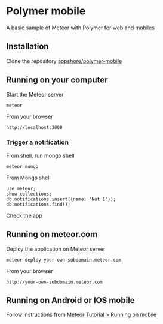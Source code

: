 # Polymer mobile

A basic sample of Meteor with Polymer for web and mobiles

## Installation

Clone the repository [appshore/polymer-mobile](http://github.com/appshore/polymer-mobile)


## Running on your computer

Start the Meteor server
```
meteor
```

From your browser
```
http://localhost:3000
```

### Trigger a notification
From shell, run mongo shell
```
meteor mongo
```
From Mongo shell
```
use meteor;
show collections;
db.notifications.insert({name: 'Not 1'});
db.notifications.find();
```
Check the app

## Running on meteor.com

Deploy the application on Meteor server
```
meteor deploy your-own-subdomain.meteor.com
```

From your browser
```
http://your-own-subdomain.meteor.com
```

## Running on Android or IOS mobile

Follow instructions from [Meteor Tutorial > Running on mobile](https://www.meteor.com/try/7)

